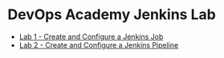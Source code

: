 # DevOps Academy Jenkins Lab

- [Lab 1 - Create and Configure a Jenkins Job](https://github.com/chuymarin/doa-jenkins/blob/master/LAB_1.md)
- [Lab 2 - Create and Configure a Jenkins Pipeline](https://github.com/chuymarin/doa17-cartridge/blob/master/LAB_2.md)
